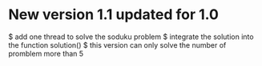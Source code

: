 # New version 1.1 updated for 1.0
$ add one thread to solve the soduku problem
$ integrate the solution into the function solution()
$ this version can only solve the number of promblem more than 5
